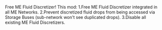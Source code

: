 Free ME Fluid Discretizer!
This mod:
1.Free ME Fluid Discretizer integrated in all ME Networks.
2.Prevent discretized fluid drops from being accessed via Storage Buses (sub-network won't see duplicated drops).
3.Disable all existing ME Fluid Discretizers.
